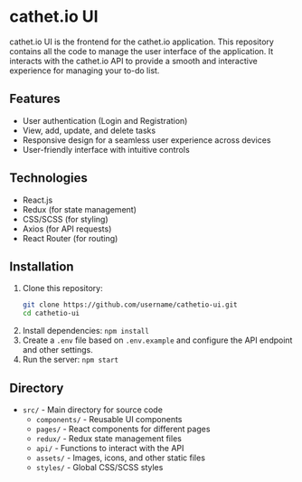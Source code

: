 # cathet.io UI

cathet.io UI is the frontend for the cathet.io application. This repository contains all the code to manage the user interface of the application. It interacts with the cathet.io API to provide a smooth and interactive experience for managing your to-do list.

## Features

- User authentication (Login and Registration)
- View, add, update, and delete tasks
- Responsive design for a seamless user experience across devices
- User-friendly interface with intuitive controls

## Technologies

- React.js
- Redux (for state management)
- CSS/SCSS (for styling)
- Axios (for API requests)
- React Router (for routing)

## Installation

1. Clone this repository:
   ```bash
   git clone https://github.com/username/cathetio-ui.git
   cd cathetio-ui
2. Install dependencies:
   ```npm install```
3. Create a `.env` file based on `.env.example` and configure the API endpoint and other settings.
4. Run the server:
   ```npm start```

## Directory

- `src/` - Main directory for source code
  - `components/` - Reusable UI components
  - `pages/` - React components for different pages
  - `redux/` - Redux state management files
  - `api/` - Functions to interact with the API
  - `assets/` - Images, icons, and other static files
  - `styles/` - Global CSS/SCSS styles
